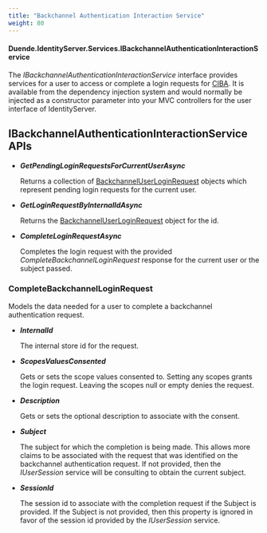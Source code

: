 ```yaml
---
title: "Backchannel Authentication Interaction Service"
weight: 80
---
```


#### Duende.IdentityServer.Services.IBackchannelAuthenticationInteractionService

The *IBackchannelAuthenticationInteractionService* interface provides services for a user to access or complete a login requests for [CIBA](/identityserver/v6/ui/ciba).
It is available from the dependency injection system and would normally be injected as a constructor parameter into your MVC controllers for the user interface of IdentityServer.


## IBackchannelAuthenticationInteractionService APIs

* ***GetPendingLoginRequestsForCurrentUserAsync***
    
    Returns a collection of [BackchannelUserLoginRequest](/identityserver/v6/reference/models/ciba_login_request) objects which represent pending login requests for the current user.

* ***GetLoginRequestByInternalIdAsync***
    
    Returns the [BackchannelUserLoginRequest](/identityserver/v6/reference/models/ciba_login_request) object for the id.

* ***CompleteLoginRequestAsync***
    
    Completes the login request with the provided *CompleteBackchannelLoginRequest* response for the current user or the subject passed.


### CompleteBackchannelLoginRequest
Models the data needed for a user to complete a backchannel authentication request.

* ***InternalId***
    
    The internal store id for the request.

* ***ScopesValuesConsented***
    
    Gets or sets the scope values consented to. 
    Setting any scopes grants the login request.
    Leaving the scopes null or empty denies the request.

* ***Description***
    
    Gets or sets the optional description to associate with the consent.

* ***Subject***
    
    The subject for which the completion is being made.
    This allows more claims to be associated with the request that was identified on the backchannel authentication request.
    If not provided, then the *IUserSession* service will be consulting to obtain the current subject.

* ***SessionId***
    
    The session id to associate with the completion request if the Subject is provided. 
    If the Subject is not provided, then this property is ignored in favor of the session id provided by the *IUserSession* service.

